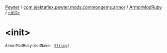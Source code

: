 [Pewter](../../index.md) / [com.ejektaflex.pewter.mods.commongems.armor](../index.md) / [ArmorModRuby](index.md) / [&lt;init&gt;](./-init-.md)

# &lt;init&gt;

`ArmorModRuby(modName: `[`String`](https://kotlinlang.org/api/latest/jvm/stdlib/kotlin/-string/index.html)`)`
